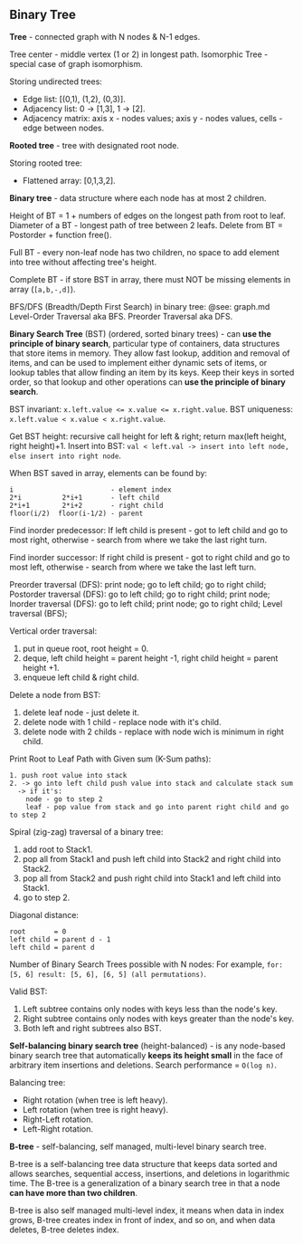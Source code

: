 Binary Tree
-

**Tree** - connected graph with N nodes & N-1 edges.

Tree center - middle vertex (1 or 2) in longest path.
Isomorphic Tree - special case of graph isomorphism.

Storing undirected trees:
* Edge list: [(0,1), (1,2), (0,3)].
* Adjacency list: 0 -> [1,3], 1 -> [2].
* Adjacency matrix: axis x - nodes values; axis y - nodes values, cells - edge between nodes.

**Rooted tree** - tree with designated root node.

Storing rooted tree:
* Flattened array: [0,1,3,2].

**Binary tree** - data structure where each node has at most 2 children.

Height of BT = 1 + numbers of edges on the longest path from root to leaf.
Diameter of a BT - longest path of tree between 2 leafs.
Delete from BT = Postorder + function free().

Full BT - every non-leaf node has two children,
no space to add element into tree without affecting tree's height.

Complete BT - if store BST in array, there must NOT be missing elements in array (`[a,b,-,d]`).

BFS/DFS (Breadth/Depth First Search) in binary tree: @see: graph.md
Level-Order Traversal aka BFS.
Preorder Traversal aka DFS.

**Binary Search Tree** (BST) (ordered, sorted binary trees) - can **use the principle of binary search**,
particular type of containers, data structures that store items in memory.
They allow fast lookup, addition and removal of items,
and can be used to implement either dynamic sets of items,
or lookup tables that allow finding an item by its keys.
Keep their keys in sorted order, so that lookup and other operations can **use the principle of binary search**.

BST invariant: `x.left.value <= x.value <= x.right.value`.
BST uniqueness: `x.left.value < x.value < x.right.value`.

Get BST height: recursive call height for left & right; return max(left height, right height)+1.
Insert into BST: `val < left.val -> insert into left node, else insert into right node`.

When BST saved in array, elements can be found by:
````
i                        - element index
2*i          2*i+1       - left child
2*i+1        2*i+2       - right child
floor(i/2)  floor(i-1/2) - parent
````

Find inorder predecessor:
If left child is present - got to left child and go to most right,
otherwise - search from where we take the last right turn.

Find inorder successor:
If right child is present - got to right child and go to most left,
otherwise - search from where we take the last left turn.

Preorder traversal (DFS): print node; go to left child; go to right child;
Postorder traversal (DFS): go to left child; go to right child; print node;
Inorder traversal (DFS): go to left child; print node; go to right child;
Level traversal (BFS);

Vertical order traversal:
1. put in queue root, root height = 0.
2. deque, left child height = parent height -1, right child height = parent height +1.
3. enqueue left child & right child.

Delete a node from BST:
1. delete leaf node - just delete it.
2. delete node with 1 child - replace node with it's child.
3. delete node with 2 childs - replace with node wich is minimum in right child.

Print Root to Leaf Path with Given sum (K-Sum paths):
````
1. push root value into stack
2. -> go into left child push value into stack and calculate stack sum
  -> if it's:
    node - go to step 2
    leaf - pop value from stack and go into parent right child and go to step 2
````

Spiral (zig-zag) traversal of a binary tree:
1. add root to Stack1.
2. pop all from Stack1 and push left child into Stack2 and right child into Stack2.
3. pop all from Stack2 and push right child into Stack1 and left child into Stack1.
4. go to step 2.

Diagonal distance:
````
root       = 0
left child = parent d - 1
left child = parent d
````

Number of Binary Search Trees possible with N nodes:
For example, `for: [5, 6] result: [5, 6], [6, 5] (all permutations)`.

Valid BST:
1. Left subtree contains only nodes with keys less than the node's key.
2. Right subtree contains only nodes with keys greater than the node's key.
3. Both left and right subtrees also BST.

**Self-balancing binary search tree** (height-balanced) - is any node-based binary search tree
that automatically **keeps its height small** in the face of arbitrary item insertions and deletions.
Search performance = `O(log n)`.

Balancing tree:
* Right rotation (when tree is left heavy).
* Left rotation (when tree is right heavy).
* Right-Left rotation.
* Left-Right rotation.

**B-tree** - self-balancing, self managed, multi-level binary search tree.

B-tree is a self-balancing tree data structure
that keeps data sorted and allows searches,
sequential access, insertions, and deletions in logarithmic time.
The B-tree is a generalization of a binary search tree in that a node **can have more than two children**.

B-tree is also self managed multi-level index,
it means when data in index grows, B-tree creates index in front of index, and so on,
and when data deletes, B-tree deletes index.
